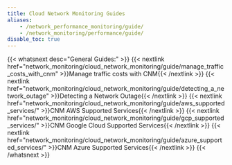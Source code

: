 ```yaml
---
title: Cloud Network Monitoring Guides
aliases:
    - /network_performance_monitoring/guide/
    - /network_monitoring/performance/guide/
disable_toc: true
---
```


{{< whatsnext desc="General Guides:" >}}
    {{< nextlink href="network_monitoring/cloud_network_monitoring/guide/manage_traffic_costs_with_cnm" >}}Manage traffic costs with CNM{{< /nextlink >}}
    {{< nextlink href="network_monitoring/cloud_network_monitoring/guide/detecting_a_network_outage" >}}Detecting a Network Outage{{< /nextlink >}}
    {{< nextlink href="network_monitoring/cloud_network_monitoring/guide/aws_supported_services/" >}}CNM AWS Supported Services{{< /nextlink >}}
    {{< nextlink href="network_monitoring/cloud_network_monitoring/guide/gcp_supported_services/" >}}CNM Google Cloud Supported Services{{< /nextlink >}}
    {{< nextlink href="network_monitoring/cloud_network_monitoring/guide/azure_supported_services/" >}}CNM Azure Supported Services{{< /nextlink >}}
{{< /whatsnext >}}
